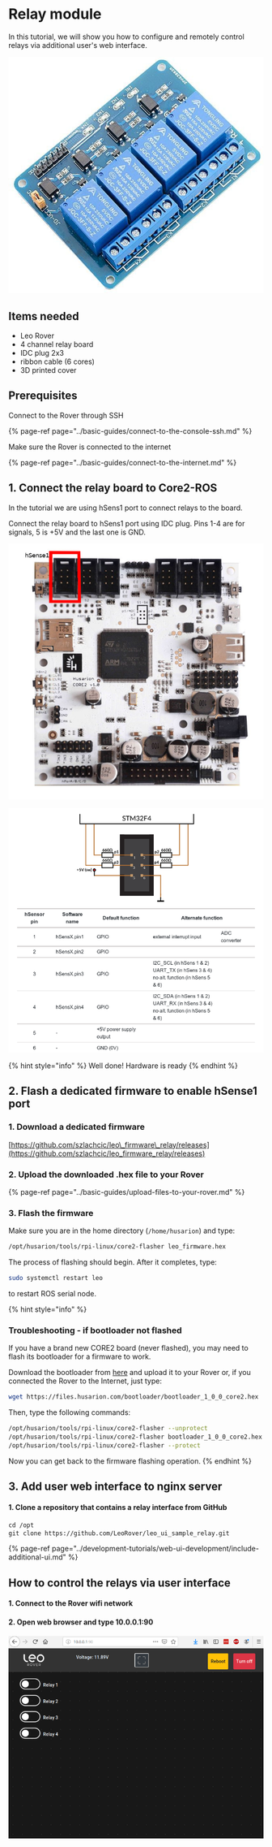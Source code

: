 # Relay module

In this tutorial, we will show you how to configure and remotely control relays via additional user's web interface.

![Relay board ](../.gitbook/assets/20f89e2c6f6df9d5aecdb9c46b559d5478fdd8e2.jpg)

## Items needed

* Leo Rover
* 4 channel relay board 
* IDC plug 2x3
* ribbon cable \(6 cores\)
* 3D printed cover

## Prerequisites

Connect to the Rover through SSH

{% page-ref page="../basic-guides/connect-to-the-console-ssh.md" %}

Make sure the Rover is connected to the internet

{% page-ref page="../basic-guides/connect-to-the-internet.md" %}

## 1. Connect the relay board to Core2-ROS

In the tutorial we are using hSens1 port to connect relays to the board.

Connect the relay board to hSens1 port using IDC plug. Pins 1-4 are for signals, 5 is +5V and the last one is GND.

![](../.gitbook/assets/core2_top_small%20%281%29.jpg)

![](../.gitbook/assets/zrzut-ekranu-z-2019-08-08-10-54-15.png)



{% hint style="info" %}
Well done! Hardware is ready
{% endhint %}

## 2. Flash a dedicated firmware to enable hSense1 port

### 1. Download a dedicated firmware

[https://github.com/szlachcic/leo\_firmware\_relay/releases](https://github.com/szlachcic/leo_firmware_relay/releases)

### 2. Upload the downloaded .hex file to your Rover

{% page-ref page="../basic-guides/upload-files-to-your-rover.md" %}

### 3. Flash the firmware

Make sure you are in the home directory \(`/home/husarion`\) and type:

```bash
/opt/husarion/tools/rpi-linux/core2-flasher leo_firmware.hex
```

The process of flashing should begin. After it completes, type:

```bash
sudo systemctl restart leo
```

to restart ROS serial node.

{% hint style="info" %}
### Troubleshooting - if bootloader not flashed

If you have a brand new CORE2 board \(never flashed\), you may need to flash its bootloader for a firmware to work.

Download the bootloader from [here](https://files.husarion.com/bootloader/bootloader_1_0_0_core2.hex) and upload it to your Rover or, if you connected the Rover to the Internet, just type:

```bash
wget https://files.husarion.com/bootloader/bootloader_1_0_0_core2.hex
```

Then, type the following commands:

```bash
/opt/husarion/tools/rpi-linux/core2-flasher --unprotect
/opt/husarion/tools/rpi-linux/core2-flasher bootloader_1_0_0_core2.hex
/opt/husarion/tools/rpi-linux/core2-flasher --protect
```

Now you can get back to the firmware flashing operation.
{% endhint %}

## 3. Add user web interface to nginx server

#### 1. Clone a repository that contains a relay interface from GitHub

```text
cd /opt
git clone https://github.com/LeoRover/leo_ui_sample_relay.git
```

{% page-ref page="../development-tutorials/web-ui-development/include-additional-ui.md" %}

## How to control the relays via user interface

#### 1. Connect to the Rover wifi network

#### 2. Open web browser and type 10.0.0.1:90

![](../.gitbook/assets/zrzut-ekranu-z-2019-08-08-14-27-31.png)

